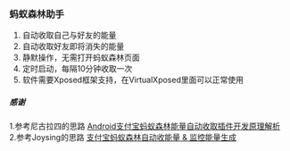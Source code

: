 <div class="line_item line_item_display xiaoshujiang_element" data-line="0"></div>
<div class="xiaoshujiang_element xsj_anchor">
  <a name="e89a82e89a81e6a3aee69e97e58aa9e6898b_1" class="blank_anchor_name"></a>
  <a id="e89a82e89a81e6a3aee69e97e58aa9e6898b_1" class="blank_anchor_id"></a>
  <a name="蚂蚁森林助手" class="blank_anchor_name"></a>
  <a id="蚂蚁森林助手" class="blank_anchor_id"></a>
</div>
<h3 class="xsj_heading_h3">
  <span class="xsj_heading_content">
    <span class="mark">蚂蚁森林助手</span>
  </span>
</h3>
<div class="line_item xiaoshujiang_element" data-line="1"></div>
<ol>
  <li>
    <div class="line_item xiaoshujiang_element" data-line="1"></div>
    自动收取自己与好友的能量</li>
  <li>
    <div class="line_item xiaoshujiang_element" data-line="2"></div>
    自动收取好友即将消失的能量</li>
  <li>
    <div class="line_item xiaoshujiang_element" data-line="3"></div>
    静默操作，无需打开蚂蚁森林页面</li>
  <li>
    <div class="line_item xiaoshujiang_element" data-line="4"></div>
    定时启动，每隔10分钟收取一次</li>
  <li>
    <div class="line_item xiaoshujiang_element" data-line="5"></div>
    软件需要Xposed框架支持，在VirtualXposed里面可以正常使用</li>
</ol>
<div class="line_item line_item_display xiaoshujiang_element" data-line="7"></div>
<div class="xiaoshujiang_element xsj_anchor">
  <a name="e6849fe8b0a2_2" class="blank_anchor_name"></a>
  <a id="e6849fe8b0a2_2" class="blank_anchor_id"></a>
  <a name="感谢" class="blank_anchor_name"></a>
  <a id="感谢" class="blank_anchor_id"></a>
</div>
<h5 class="xsj_heading_h6">
  <span class="xsj_heading_content">感谢</span>
</h5>
<div class="line_item line_item_display xiaoshujiang_element" data-line="9"></div>
<p class="xsj_paragraph_level_0">1.参考尼古拉四的思路 <a href="https://www.52pojie.cn/thread-794312-1-1.html" class="xsj_link xsj_manu_link">Android支付宝蚂蚁森林能量自动收取插件开发原理解析</a>
  <br> 2.参考Joysing的思路
  <a href="https://github.com/Joysing/AlipayAutoGetForest" class="xsj_link xsj_manu_link">支付宝蚂蚁森林自动收能量 &amp; 监控能量生成</a>
</p>
